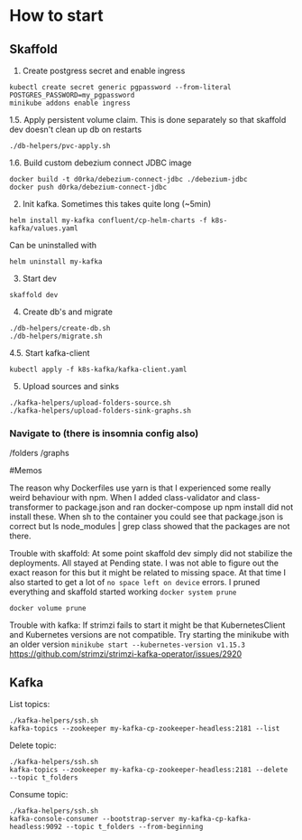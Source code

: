 # How to start

## Skaffold
1. Create postgress secret and enable ingress
```shell script
kubectl create secret generic pgpassword --from-literal POSTGRES_PASSWORD=my_pgpassword
minikube addons enable ingress
```

1.5. Apply persistent volume claim. This is done separately so that skaffold dev doesn't clean up db on restarts
```shell script
./db-helpers/pvc-apply.sh
```

1.6. Build custom debezium connect JDBC image
```shell script
docker build -t d0rka/debezium-connect-jdbc ./debezium-jdbc
docker push d0rka/debezium-connect-jdbc
```

2. Init kafka. Sometimes this takes quite long (~5min)
```shell script
helm install my-kafka confluent/cp-helm-charts -f k8s-kafka/values.yaml
```
Can be uninstalled with
```shell script
helm uninstall my-kafka
```

3. Start dev
```shell script
skaffold dev
```

4. Create db's and migrate
```shell script
./db-helpers/create-db.sh
./db-helpers/migrate.sh
```

4.5. Start kafka-client
```shell script
kubectl apply -f k8s-kafka/kafka-client.yaml
```

5. Upload sources and sinks
```shell script
./kafka-helpers/upload-folders-source.sh
./kafka-helpers/upload-folders-sink-graphs.sh
```

### Navigate to (there is insomnia config also)

<minikube-ip>/folders
<minikube-ip>/graphs

#Memos

The reason why Dockerfiles use yarn is that I experienced some really weird behaviour with npm. When I added
class-validator and class-transformer to package.json and ran docker-compose up npm install did not install
these. When sh to the container you could see that package.json is correct but ls node_modules | grep class
showed that the packages are not there.

Trouble with skaffold: At some point skaffold dev simply did not stabilize the deployments. All stayed at Pending
state. I was not able to figure out the exact reason for this but it might be related to missing space. At 
that time I also started to get a lot of `no space left on device` errors. I pruned everything and skaffold started
working
`docker system prune`

`docker volume prune`

Trouble with kafka: If strimzi fails to start it might be that KubernetesClient and Kubernetes versions are not
compatible. Try starting the minikube with an older version `minikube start --kubernetes-version v1.15.3`
https://github.com/strimzi/strimzi-kafka-operator/issues/2920

## Kafka

List topics:
```shell script
./kafka-helpers/ssh.sh
kafka-topics --zookeeper my-kafka-cp-zookeeper-headless:2181 --list
```

Delete topic:
```shell script
./kafka-helpers/ssh.sh
kafka-topics --zookeeper my-kafka-cp-zookeeper-headless:2181 --delete --topic t_folders
```

Consume topic:
```shell script
./kafka-helpers/ssh.sh
kafka-console-consumer --bootstrap-server my-kafka-cp-kafka-headless:9092 --topic t_folders --from-beginning
```

